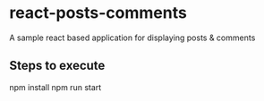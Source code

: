 # react-posts-comments

A sample react based application for displaying posts &amp; comments

## Steps to execute

npm install
npm run start
